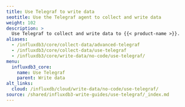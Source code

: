 ```yaml
---
title: Use Telegraf to write data
seotitle: Use the Telegraf agent to collect and write data
weight: 102
description: >
  Use Telegraf to collect and write data to {{< product-name >}}.
aliases:
  - /influxdb3/core/collect-data/advanced-telegraf
  - /influxdb3/core/collect-data/use-telegraf
  - /influxdb3/core/write-data/no-code/use-telegraf/
menu:
  influxdb3_core:
    name: Use Telegraf
    parent: Write data
alt_links:
  cloud: /influxdb/cloud/write-data/no-code/use-telegraf/
source: /shared/influxdb3-write-guides/use-telegraf/_index.md
---
```


<!--
The content for this page is at content/shared/influxdb3-write-guides/use-telegraf/_index.md
-->
